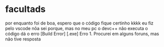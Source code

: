 # facultads
por enquanto foi de boa, espero que o código fique certinho kkkk eu fiz pelo vscode nõa sei porque, mas no meu pc o devc++ não executa o código dá o erro [Build Error] [.exe] Erro 1. Procurei em alguns foruns, mas não tive resposta
